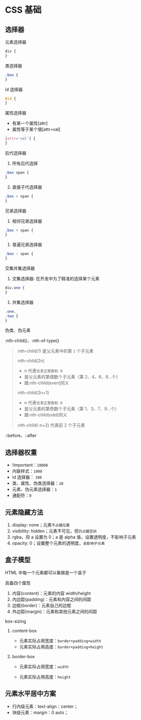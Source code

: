 # CSS 基础

## 选择器

元素选择器

```css
div {
}
```

类选择器

```css
.box {
}
```

id 选择器

```css
#id {
}
```

属性选择器

- 有某一个属性[attr]
- 属性等于某个值[attr=val]

```css
[attr='val'] {
}
```

后代选择器

1. 所有后代选择

```css
.box span {
}
```

2. 直接子代选择器

```css
.box > span {
}
```

兄弟选择器

1. 相邻兄弟选择器

```css
.box + span {
}
```

1. 普遍兄弟选择器

```css
.box ~ span {
}
```

交集并集选择器

1. 交集选择器: 在开发中为了精准的选择某个元素

```css
div.one {
}
```

1. 并集选择器

```css
.one,
.two {
}
```

伪类、伪元素

:nth-child()、:nth-of-type()

> :nth-child(1) 是父元素中的第 `1` 个子元素
>
> :nth-child(2n)
>
> - n 代表`任意正整数和 0`
> - 是父元素的第偶数个子元素（第 2、4、6、8...个）
> - 跟:nth-child(even)同义
>
> :nth-child(2n+1)
>
> - n 代表`任意正整数和 0`
> - 是父元素的第奇数个子元素（第 1、3、7、9...个）
> - 跟:nth-child(odd)同义
>
> :nth-child(-n+2) 代表前 2 个子元素

::before、::after

## 选择器权重

- !important：`10000`
- 内联样式：`1000`
- id 选择器： `100`
- 类、属性、伪类选择器：`10`
- 元素、伪元素选择器：`1`
- 通配符：`0`

## 元素隐藏方法

1. display: none；元素`不占据位置`
2. visibility: hidden；元素不可见，但`仍占据空间`
3. rgba，将 a 设置为 0；a 是 alpha 值，设置透明度，不影响子元素
4. opacity: 0；设置整个元素的透明度，`会影响子元素`

## 盒子模型

HTML 中每一个元素都可以看做是一个盒子

具备四个属性

1. 内容(content)：元素的内容 width/height
2. 内边距(padding)：元素和内容之间的间距
3. 边框(border)：元素自己的边框
4. 外边距(margin)：元素和其他元素之间的间距

box-sizing

1. content-box

   - 元素实际占用宽度：`border+padding+width`
   - 元素实际占用高度：`border+padding+height`

2. border-box

   - 元素实际占用宽度：`width`

   - 元素实际占用高度：`height`

## 元素水平居中方案

- 行内级元素：text-align：center；
- 块级元素：margin：0 auto；
